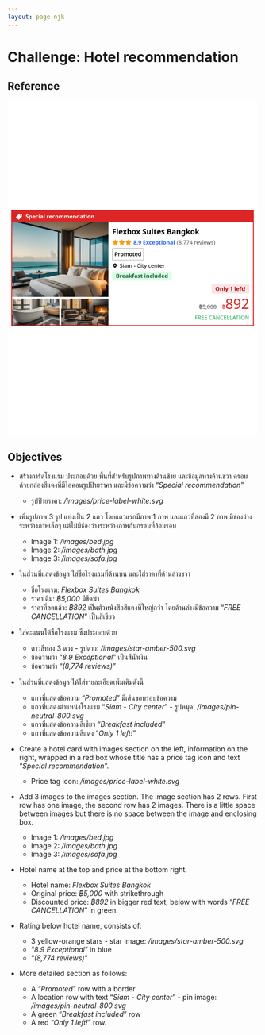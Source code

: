 ```yaml
---
layout: page.njk
---
```


# Challenge: Hotel recommendation

<div class="challenge"><div class="challenge-reference"><div class="challenge-sticky">

## Reference

<img src="reference.png">

</div></div><div class="challenge-objectives">

## Objectives

<div class="objectives" lang="th">

- สร้างการ์ดโรงแรม ประกอบด้วย พื้นที่สำหรับรูปภาพทางด้านซ้าย และข้อมูลทางด้านขวา ครอบด้วยกล่องสีแดงที่มีไอคอนรูปป้ายราคา และมีข้อความว่า “<em>Special recommendation</em>”

  - รูปป้ายราคา: <em>/images/price-label-white.svg</em>

- เพิ่มรูปภาพ 3 รูป แบ่งเป็น 2 แถว โดยแถวแรกมีภาพ 1 ภาพ และแถวที่สองมี 2 ภาพ มีช่องว่างระหว่างภาพเล็กๆ แต่ไม่มีช่องว่างระหว่างภาพกับกรอบที่ล้อมรอบ

  - Image 1: <em>/images/bed.jpg</em>
  - Image 2: <em>/images/bath.jpg</em>
  - Image 3: <em>/images/sofa.jpg</em>

- ในส่วนที่แสดงข้อมูล ใส่ชื่อโรงแรมที่ด้านบน และใส่ราคาที่ด้านล่างขวา

  - ชื่อโรงแรม: <em>Flexbox Suites Bangkok</em>
  - ราคาเดิม: <em>฿5,000</em> มีขีดฆ่า
  - ราคาที่ลดแล้ว: <em>฿892</em> เป็นตัวหนังสือสีแดงที่ใหญ่กว่า โดยด้านล่างมีข้อความ “<em>FREE CANCELLATION</em>” เป็นสีเขียว

- ใส่คะแนนใต้ชื่อโรงแรม ซึ่งประกอบด้วย

  - ดาวสีทอง 3 ดวง - รูปดาว: <em>/images/star-amber-500.svg</em>
  - ข้อความว่า “<em>8.9 Exceptional</em>” เป็นสีน้ำเงิน
  - ข้อความว่า “<em>(8,774 reviews)</em>”

- ในส่วนที่แสดงข้อมูล ให้ใส่รายละเอียดเพิ่มเติมดังนี้

  - แถวที่แสดงข้อความ “<em>Promoted</em>” มีเส้นขอบรอบข้อความ
  - แถวที่แสดงตำแหน่งโรงแรม “<em>Siam - City center</em>” - รูปหมุด: <em>/images/pin-neutral-800.svg</em>
  - แถวที่แสดงข้อความสีเขียว “<em>Breakfast included</em>”
  - แถวที่แสดงข้อความสีแดง “<em>Only 1 left!</em>”

</div>

<div class="objectives" lang="en">

- Create a hotel card with images section on the left, information on the right, wrapped
  in a red box whose title has a price tag icon and text “<em>Special recommendation</em>”.

  - Price tag icon: <em>/images/price-label-white.svg</em>

- Add 3 images to the images section. The image section has 2 rows. First row has
  one image, the second row has 2 images. There is a little space between images
  but there is no space between the image and enclosing box.

  - Image 1: <em>/images/bed.jpg</em>
  - Image 2: <em>/images/bath.jpg</em>
  - Image 3: <em>/images/sofa.jpg</em>

- Hotel name at the top and price at the bottom right.

  - Hotel name: <em>Flexbox Suites Bangkok</em>
  - Original price: <em>฿5,000</em> with strikethrough
  - Discounted price: <em>฿892</em> in bigger red text, below with words “<em>FREE CANCELLATION</em>” in green.

- Rating below hotel name, consists of:

  - 3 yellow-orange stars - star image: <em>/images/star-amber-500.svg</em>
  - “<em>8.9 Exceptional</em>” in blue
  - “<em>(8,774 reviews)</em>”

- More detailed section as follows:

  - A “<em>Promoted</em>” row with a border
  - A location row with text “<em>Siam - City center</em>” - pin image: <em>/images/pin-neutral-800.svg</em>
  - A green “<em>Breakfast included</em>” row
  - A red “<em>Only 1 left!</em>” row.

</div>

</div></div>
